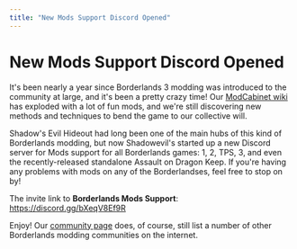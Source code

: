```yaml
---
title: "New Mods Support Discord Opened"
---
```


# New Mods Support Discord Opened

It's been nearly a year since Borderlands 3 modding was introduced to
the community at large, and it's been a pretty crazy time!  Our
[ModCabinet wiki](https://github.com/BLCM/bl3mods/wiki) has exploded
with a lot of fun mods, and we're still discovering new methods and
techniques to bend the game to our collective will.

Shadow's Evil Hideout had long been one of the main hubs of this kind
of Borderlands modding, but now Shadowevil's started up a new Discord
server for Mods support for all Borderlands games: 1, 2, TPS, 3, and
even the recently-released standalone Assault on Dragon Keep.  If you're
having any problems with mods on any of the Borderlandses, feel free
to stop on by!

The invite link to **Borderlands Mods Support**: <https://discord.gg/bXeqV8Ef9R>

Enjoy!  Our [community page](/community/) does, of course, still list
a number of other Borderlands modding communities on the internet.


